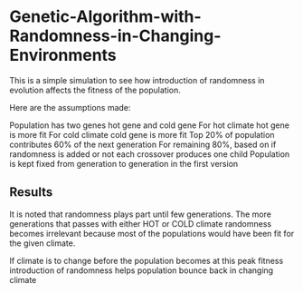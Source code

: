 # Genetic-Algorithm-with-Randomness-in-Changing-Environments

This is a simple simulation to see how introduction of randomness in evolution affects the fitness of the population.

Here are the assumptions made:

Population has two genes hot gene and cold gene
For hot climate hot gene is more fit
For cold climate cold gene is more fit
Top 20% of population contributes 60% of the next generation
For remaining 80%, based on if randomness is added or not each crossover produces one child
Population is kept fixed from generation to generation in the first version

## Results

It is noted that randomness plays part until few generations. The more generations that passes with either HOT or COLD climate
randomness becomes irrelevant because most of the populations would have been fit for the given climate.

If climate is to change before the population becomes at this peak fitness introduction of randomness helps population bounce back in changing climate
